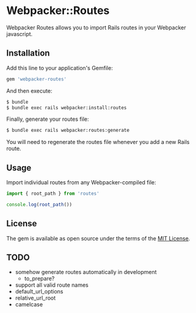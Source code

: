 # Webpacker::Routes
Webpacker Routes allows you to import Rails routes in your Webpacker javascript.

## Installation
Add this line to your application's Gemfile:

```ruby
gem 'webpacker-routes'
```

And then execute:
```bash
$ bundle
$ bundle exec rails webpacker:install:routes
```

Finally, generate your routes file:
```bash
$ bundle exec rails webpacker:routes:generate
```

You will need to regenerate the routes file whenever you add a new Rails route.

## Usage
Import individual routes from any Webpacker-compiled file:

```javascript
import { root_path } from 'routes'

console.log(root_path())
```

## License
The gem is available as open source under the terms of the [MIT License](https://opensource.org/licenses/MIT).

## TODO

- somehow generate routes automatically in development
  - to_prepare?
- support all valid route names
- default_url_options
- relative_url_root
- camelcase
